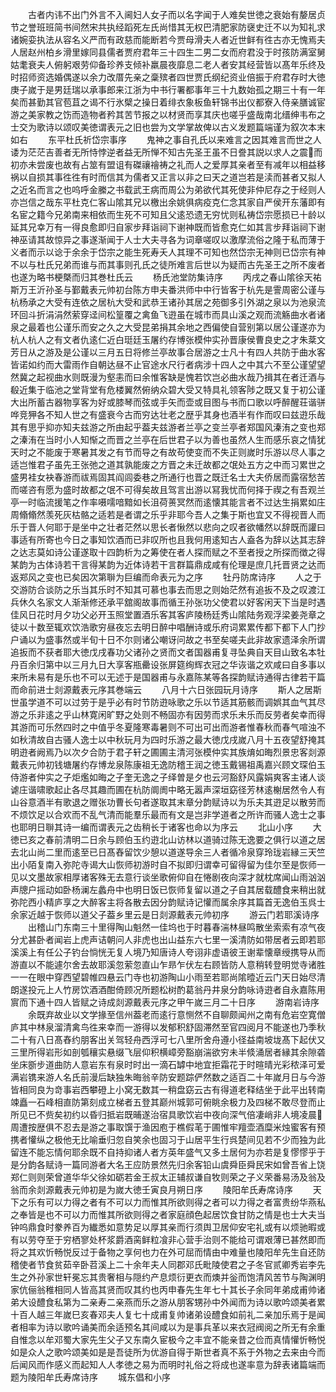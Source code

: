 <!-- { "loadSidebar": true } -->
　　古者内讳不出门外言不入阃妇人女子而以名字闻于人难矣世徳之衰始有嫠居贞节之誉班班简书间然宋共执经蹈死左氏尚惜其无权巴清肥家防襃史迁不以为知礼求诸婉娈执法从容名义严而有政慈而能断若今贾母滑夫人者近世鲜有徃古亦无愧焉夫人居赵州柏乡滑里嫁同县儒者贾府君年三十四生二男二女而府君没于时孩防满室舅姑耄衰夫人俯躬艰劳仰备珍养支倾补羸晨夜靡息二老人者安其经营皆以髙年乐终及时招师资选婚偶遂以余力改厝先亲之稾殡者四世贾氏纲纪资业倍振于府君存时大徳庚子嵗于是男廷瑞以承事郎来江浙为中书行署都事年三十九数始孤之期三十有一年矣而甚勤其官苞苴之谒不行氷檗之操日着绯衣象板鱼轩锦书出仪都寮入侍亲膳诚宦游之美家教之饬而造物者矜其苦节报之以材贤而享其庆也嗟乎盛哉南北缙绅韦布之士交为歌诗以颂叹美徳谓表元之旧也尝为文学掌故俾以古义发题篇端谨为叙次本末如右
　　东平杜氏祈岱宗事序
　　鬼神之事自孔氏以来难言之因其难言而世之人诿为茫茫吉善者无所恃悖逆者益无所惮不知古先圣王虽不日誊其説以求人之震而初亦未尝废也故有占筮有盟诅有磔禳禬祷之礼而人之爱厚其亲者至有减年以相益移祸以自损其事徃徃有时而信其为儒者又正言以非之曰天之道岂若是渎而甚者又拟人之近名而言之也呜呼金縢之书载武王病而周公为弟欲代其死使非仲尼存之于经则人亦岂信之哉东平杜克仁客山隂其兄以檄出余姚俱病疫克仁念其家自严侯开东藩即有名宦之籍今兄弟南来相依而生死不可知且父逺恐遗无穷忧则私祷岱宗愿损已十龄以延其兄幸万有一得良愈即归自家步拜诣祠下谢神既而皆愈克仁如其言步拜诣祠下谢神巫请其故惊异之事遂渐闻于人士大夫寻各为词章嗟叹以激摩流俗之隆于私而薄于义者而示以谂于余余于岱宗之能生死寿夭人其理不可知也然岱宗无神则已岱宗有神不以与杜氏兄弟而谁与而其事则孔氏之徒所难言后世以为疑而古先圣王之所不废者也遂为略书梗槩而归其巻杜氏云
　　杨氏池堂防集诗序
　　丙戌之春山隂徐天祐斯万王沂孙圣与鄞戴表元帅初台陈方申夫番洪师中中行皆客于杭先是霅周密公谨与杭杨承之大受有连依之居杭大受和武恭王诸孙其居之苑御多引外湖之泉以为池泉流环回斗折涓涓然萦穿迳间松篁覆之禽鱼飞逰虽在城市而具山溪之观而流觞曲水者诸泉之最着也公谨乐而安之久之大受昆弟捐其余地之西偏使自营别第以居公谨遂亦为杭人杭人之有文者仇逺仁近白珽廷玉屠约存博张模仲实孙晋康侯曹良史之才朱棻文芳日从之游及是公谨以三月五日将修兰亭故事合居游之士凡十有四人共防于曲水客皆诺如约而大雷雨作自朝达昼不止官途水尺行者病涉十四人之中其六不至公谨望望然冀之起视曲水则既漫为壑恚而曰余惟客缺是愧若饮岂必曲水哉乃揖其在者迁酒与殽近集于临池之堂背堂有危楼翼然俯纳众碧大受又特具礼领客陟之既又复于初公谨大出所蓄古器物享客为好或膝琴而弦或手矢而壶或目图与书而口歌以呼醉醒荘谐骈哗竞狎各不知人世之有盛衰今古而穷达壮老之歴乎其身也酒半有作而叹曰兹逰乐哉其有思乎抑亦知夫兹游之所由起乎葢夫兹游者兰亭之变兰亭者郑国风溱洧之变也郑之溱洧在当时小人知惭之而晋之兰亭在后世君子以为善也虽然人生而感乐哀之情犹天时之不能废于寒暑其发之有节而导之有故苟使变而不失正则嵗时乐游以尽人事之适岂惟君子虽先王张弛之道其孰能废之方晋之未迁故都之氓处五方之中而习累世之盛男袿女袂春游而祓焉固其阎闾委巷之所通行也晋之既迁名士大夫侨居而露宿愁苦而嗟咨有愿为盛时故都之氓不可得矣故且驾言出游以冩我忧而何择于禊之有吾观兰亭一时临流援笔之作率嗫嚅喑黯如长沮荷蒉冥然而逺懐其能言者不过达生捐累如庄周翛翛然羡死灰枯骼之适若是者谓之乐乎非耶今吾人之集于斯也宜又不得视晋人而乐于晋人何耶于是坐中之壮者茫然以思长者愀然以悲向之叹者欲幡然以辞既而讙曰事适有所寄也今日之事知饮酒而已非叹所也且我何用逺知古人盍各为辞以达其志辞之达志莫如诗公谨遂取十四韵析为之筹使在者人探而赋之不至者授之所探而徴之得某韵为古体诗若干言得某韵为近体诗若干言群篇鼎成咸有伦理是庶几托晋贤之达而返郑风之变也已矣因次第聨为巨编而命表元为之序
　　牡丹防席诗序
　　人之于交游防合谈防之乐当其乐时不知其可慕也事去而思之则始茫然有追扳不及之叹渡江兵休久名家文人渐渐修还承平舘阁故事而循王孙张功父使君以好客闲天下当是时遇佳风日花时月夕功父必开玉照堂置酒乐客其客庐陵杨廷秀山隂陆务观浮梁姜尧章之徒以十数至辄欢饮浩歌穷昼夜忘去明日醉中唱酬诗或乐府词累累传都下都下人门抄户诵以为盛事然或半旬十日不尔则诸公嘲讶问故之书至矣嗟夫此非故家遗泽余所谓追扳而不获者耶大徳戊戌春功父诸孙之贤而文者国器甫复寻坠典自天目山致名本牡丹百余归第中以三月九日大享客瓶罍设张屏筵绚辉衣冠之华诙谐之欢咸曰自多事以来所未易有是乐也不可以无述于是国器甫与永嘉陈某等各探韵赋诗通得古律若干篇而命前进士剡源戴表元序其巻端云
　　八月十六日张园玩月诗序
　　斯人之居斯世虽学道不可以过劳于是乎必有时节防逰咏歌之乐以节适其筋骸而调娯其血气其尽游之乐非逺之乎山林寛闲旷野之处则不畅固亦有因劳而求乐未乐而反劳者矣幸而得其游而可乐然四时之中值乎冬夏隆寒毒暑则不可出可出而游者惟春秋而春气喧浊不如秋清故自古骚人逸士以中秋玩月为四时乐游之最大徳戊戌嵗八月十五夜望舒掩其明逰者阙焉乃以次夕合防于君子轩之圃圃主清河张模仲实其族焴如晦烈景忠客剡源戴表元帅初钱塘屠约存博龙泉陈康祖无逸防稽王润之徳玉戴锡祖禹嘉兴顾文琛伯玉侍游者仲实之子炬爁如晦之子奎无逸之子绎曽是夕也云河豁舒风露娟爽客主诸人谈谑庄谐啸歌起止各尽其趣而圃在杭防阛阓中略无嚣声深垣窈径芳林逺榭居然令人有山谷意酒半有歌退之赠张功曹长句者遂取其末章分韵赋诗以为乐夫其逰足以散劳而不烦饮足以合欢而不乱气清而能羣乐最而有文是岂非学道者之所许而骚人逸士之事也耶明日聨其诗一编而谓表元之齿稍长于诸客也命以为序云
　　北山小序
　　大徳已亥之春前清明二日余与顾伯玉约逰北山访林以道骑过陈无逸要之俱行以道之居去北山尚二里而逺至已日髙舂留饮少憩以道遂导余三人者循冷泉穿玲珑岩縁三天竺出小陌复南入弥陀寺谒大山恢师初游时自不拟即归谓幸可留得留为佳尔至是恢师一见以文墨故家相厚诸客殊无去意行谈坐歌俯仰自在惓剧夜向深才就枕席闻山雨汹汹声牕户摇动如卧杨澜左蠡舟中也明日饭已恢师复留以道之子自其居载醴食来稍出就弥陀西小精庐享之大醉客主将各散去因分韵赋诗记懽而属余序其篇首无逸伯玉呉士余家近越于恢师以道父子葢乡里云是日剡源戴表元帅初序
　　游云门若耶溪诗序
　　出稽山门东南三十里得陶山魁然一佳坞也于时暮春湍林昼鸣散坐索索有凉气夜分尤甚卧者闻岩上虎声诘朝问人非虎也出山益东六七里一溪清防如带居者云即若耶溪溪上有任公子钓台惝恍无复人境乃知唐诗人夸诩非虚语彼王谢辈懐章绶携导从而游直以不能遽尔舍去故耶溪忽萦忽直山乍昻乍伏左右顾皆防人意稍转登明觉寺诸胜一一在眼中穿西望碧帷四悬云门寺也初游陶山小雨至若耶尚隂曀近云门天日始尽清朗遂投元上人竹房饮酒酒酣倚顾况所题松树酌葛翁丹井泉分韵咏诗逰者自永嘉陈用賔而下通十四人皆赋之诗成剡源戴表元序之甲午嵗三月二十日序
　　游南岩诗序
　　余既弃故业以文学掾至信州葢老而逺行意恻然不自聊颇闻州之南有危岩空寛僧庐其中林泉溜清禽鸟徃来幸而一游得以发郁积舒固滞然至官四阅月不能遂也乃季秋二十有八日髙舂约朋客出关驾轻舟西浮可七八里所舍舟遵小径益南坡垅髙下起伏又三里所得岩形如剖瓠穰实悬缀飞层仰积横嶂旁豁崩湍欲穷未半倐涌居者縁其余隙砻坐床斵步道曲防人意岩东有泉时时出一滴石罅中地宜拒霜花于时暄晴光彩秾泽可爱满岩镌来游人名氏前漫后缺独朱晦翁辛防安题踪俨然数之适百二十年嵗月日与今游皆相同良为竒事岩西攀磴上小窝无数其一稍盘窈云古有得道老释结坐于此平出转南竦矗一石峰相直防第刻成立梯者五登其巅州城郭可俯眺余极力及四梯不敢尽登而止所见已不赀矣初约以昏归抵岩既晡遂治宿具歌饮岩中夜向深气倍凄峭非人境凌晨周遭按歴俱不忍去是游之事取馔于渔因庖于樵假芼于圃惟牢羶壶酒糜米烛蜜客有预携者懽纵之极他无比喻垂归忽自笑余也固习于山居平生行呉楚间见若不少而独为此留连不能忘情何耶余既不自持抑诸人者方英年盛气又多土居何为亦若是复憀憀乎于是分韵各赋诗一篇同游者大名王应防景然先归余客铅山虞舜臣舜民宋如曾吾省上饶郑仁则则荣曾道华华父徐如砺若金王叔太正辅叔谦自牧则荣之子义荣番易汤及翁及翁而余剡源戴表元帅初是为嵗大徳壬寅良月朔日序
　　陵阳牟氏寿席诗序
　　天下之乐有可以力得之者有不可以力而惟其所欲则得之者可以力得之者富贵纷华燕私之奉皆是也不可以力而惟其所欲则得之者家庭顔色起居饮食甘防之情是也士大夫当钟呜鼎食时豢养百为纎悉如意势足以厚其亲而行须舆卫居仰安宅礼或有以烦驰暇或有以劳夺至于穷栖寥处杯浆爵酒脔鲜粒飡非心营手治则不能给可谓艰薄已甚然即而将之其欢忻畅悦反过于备物之享何也力在外可屈而情由中难量也陵阳牟先生自还防稽使者节食贫茹辛卧苕溪上二十余年夫人同郡邓氏毗陵使君之子冬官贰卿秀岩李先生之外孙家世轩冕忘其贵奢相与隠约产息烦衍更衣而燠并釡而饱清风苦节与陶渊明家伉俪翁稚相同人皆高其贤而叹其约也丙申春先生年七十其长子余同年弟成甫帅诸弟大设醴食私第为二亲寿二亲燕而乐之游从朋客甥孙中外闻而为诗以歌吟颂美者累十百人越三年嵗巳亥春邓夫人复七十成甫复帅诸弟设醴食如前礼二亲加乐焉于是闻者相率为诗以歌吟诵美而余适预名其间咸以为是事兵革以来衣冠阀阅之所无有余重自惟念以牟邓蜀大家先生父子又东南久宦极今之丰宜不能亲昔之俭而真情懽忻畅悦如是众人之歌吟颂美如是是吾徒所为优游自得于斯世者真不系于外物之去来由今而后闻风而作感义而起知人人孝徳之易为而明时礼俗之将成也遂率意为辞表诸篇端而题为陵阳牟氏寿席诗序
　　城东倡和小序
